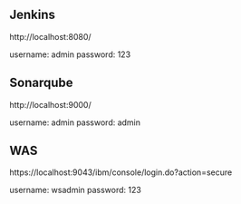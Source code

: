 ## Jenkins
http://localhost:8080/

username: admin
password: 123


## Sonarqube
http://localhost:9000/

username: admin
password: admin

## WAS
https://localhost:9043/ibm/console/login.do?action=secure

username: wsadmin
password: 123